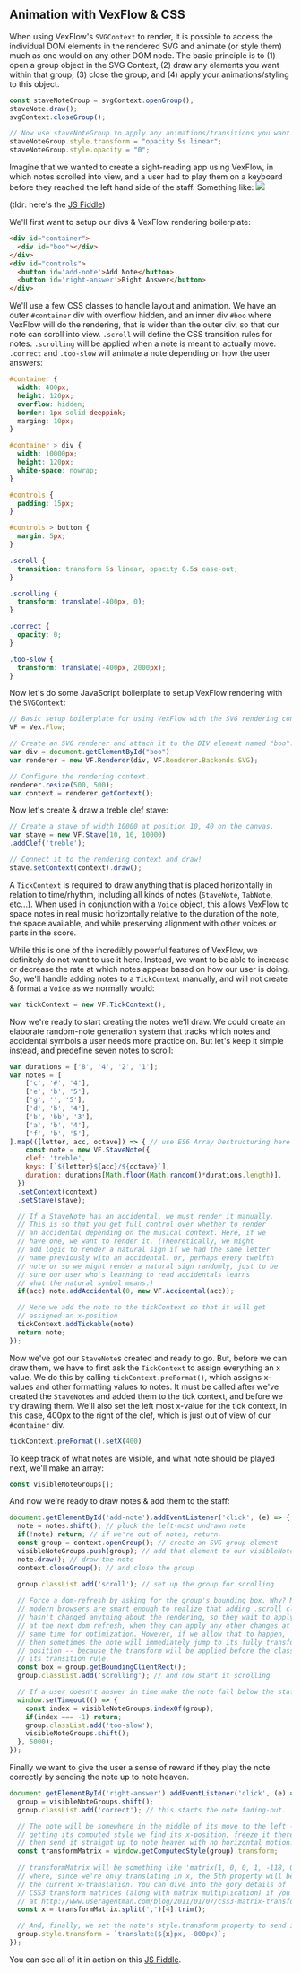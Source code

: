 ## Animation with VexFlow & CSS

When using VexFlow's `SVGContext` to render, it is possible to access the individual DOM elements in the rendered SVG and animate (or style them) much as one would on any other DOM node. The basic principle is to (1) open a group object in the SVG Context, (2) draw any elements you want within that group, (3) close the group, and (4) apply your animations/styling to this object.

```javascript
const staveNoteGroup = svgContext.openGroup();
staveNote.draw();
svgContext.closeGroup();

// Now use staveNoteGroup to apply any animations/transitions you want:
staveNoteGroup.style.transform = "opacity 5s linear";
staveNoteGroup.style.opacity = "0";
```

Imagine that we wanted to create a sight-reading app using VexFlow, in which notes scrolled into view, and a user had to play them on a keyboard before they reached the left hand side of the staff. Something like:
![](https://cloud.githubusercontent.com/assets/3900962/23332303/54ac5a06-fb6f-11e6-9826-630a9a2540a9.gif)

(tldr: here's the [JS Fiddle](https://jsfiddle.net/gristow/Ln76ysjv/))

We'll first want to setup our divs & VexFlow rendering boilerplate:
```html
<div id="container">
  <div id="boo"></div>
</div>
<div id="controls">
  <button id='add-note'>Add Note</button>
  <button id='right-answer'>Right Answer</button>
</div>
```

We'll use a few CSS classes to handle layout and animation. We have an outer `#container` div with overflow hidden, and an inner div `#boo` where VexFlow will do the rendering, that is wider than the outer div, so that our note can scroll into view.  `.scroll` will define the CSS transition rules for notes. `.scrolling` will be applied when a note is meant to actually move. `.correct` and `.too-slow` will animate a note depending on how the user answers:

```css
#container {
  width: 400px;
  height: 120px;
  overflow: hidden;
  border: 1px solid deeppink;
  marging: 10px;
}

#container > div {
  width: 10000px;
  height: 120px;
  white-space: nowrap;
}

#controls {
  padding: 15px;
}

#controls > button {
  margin: 5px;
}

.scroll {
  transition: transform 5s linear, opacity 0.5s ease-out;
}

.scrolling {
  transform: translate(-400px, 0);
}

.correct {
  opacity: 0;
}

.too-slow {
  transform: translate(-400px, 2000px);
}
```

Now let's do some JavaScript boilerplate to setup VexFlow rendering with the `SVGContext`:

```javascript
// Basic setup boilerplate for using VexFlow with the SVG rendering context:
VF = Vex.Flow;

// Create an SVG renderer and attach it to the DIV element named "boo".
var div = document.getElementById("boo")
var renderer = new VF.Renderer(div, VF.Renderer.Backends.SVG);

// Configure the rendering context.
renderer.resize(500, 500);
var context = renderer.getContext();
```

Now let's create & draw a treble clef stave:
```javascript
// Create a stave of width 10000 at position 10, 40 on the canvas.
var stave = new VF.Stave(10, 10, 10000)
.addClef('treble');

// Connect it to the rendering context and draw!
stave.setContext(context).draw();
```

A `TickContext` is required to draw anything that is placed horizontally in relation to time/rhythm, including all kinds of notes (`StaveNote`, `TabNote`, etc...). When used in conjunction with a `Voice` object, this allows VexFlow to space notes in real music horizontally relative to the duration of the note, the space available, and while preserving alignment with other voices or parts in the score.

While this is one of the incredibly powerful features of VexFlow, we definitely do not want to use it here. Instead, we want to be able to increase or decrease the rate at which notes appear based on how our user is doing. So, we'll handle adding notes to a `TickContext` manually, and will not create & format a `Voice` as we normally would:

```javascript
var tickContext = new VF.TickContext();
```

Now we're ready to start creating the notes we'll draw. We could create an elaborate random-note generation system that tracks which notes and accidental symbols a user needs more practice on. But let's keep it simple instead, and predefine seven notes to scroll:

```javascript
var durations = ['8', '4', '2', '1'];
var notes = [
	['c', '#', '4'],
	['e', 'b', '5'],
	['g', '', '5'],
	['d', 'b', '4'],
	['b', 'bb', '3'],
	['a', 'b', '4'],
	['f', 'b', '5'],
].map(([letter, acc, octave]) => { // use ES6 Array Destructuring here
	const note = new VF.StaveNote({
    clef: 'treble',
    keys: [`${letter}${acc}/${octave}`],
    duration: durations[Math.floor(Math.random()*durations.length)],
  })
  .setContext(context)
  .setStave(stave);

  // If a StaveNote has an accidental, we must render it manually.
  // This is so that you get full control over whether to render
  // an accidental depending on the musical context. Here, if we
  // have one, we want to render it. (Theoretically, we might
  // add logic to render a natural sign if we had the same letter
  // name previously with an accidental. Or, perhaps every twelfth
  // note or so we might render a natural sign randomly, just to be
  // sure our user who's learning to read accidentals learns
  // what the natural symbol means.)
  if(acc) note.addAccidental(0, new VF.Accidental(acc));

  // Here we add the note to the tickContext so that it will get
  // assigned an x-position
  tickContext.addTickable(note)
  return note;
});
```

Now we've got our `StaveNote`s created and ready to go. But, before we can draw them, we have to first ask the `TickContext` to assign everything an x value. We do this by calling `tickContext.preFormat()`, which assigns x-values and other formatting values to notes. It must be called after we've created the `StaveNote`s and added them to the tick context, and before we try drawing them. We'll also set the left most x-value for the tick context, in this case, 400px to the right of the clef, which is just out of view of our `#container` div.

```javascript
tickContext.preFormat().setX(400)
```

To keep track of what notes are visible, and what note should be played next, we'll make an array:
```javascript
const visibleNoteGroups[];
```

And now we're ready to draw notes & add them to the staff:
```javascript
document.getElementById('add-note').addEventListener('click', (e) => {
  note = notes.shift(); // pluck the left-most undrawn note
  if(!note) return; // if we're out of notes, return.
  const group = context.openGroup(); // create an SVG group element
  visibleNoteGroups.push(group); // add that element to our visibleNoteGroups array
  note.draw(); // draw the note
  context.closeGroup(); // and close the group
  
  group.classList.add('scroll'); // set up the group for scrolling

  // Force a dom-refresh by asking for the group's bounding box. Why? Most
  // modern browsers are smart enough to realize that adding .scroll class
  // hasn't changed anything about the rendering, so they wait to apply it
  // at the next dom refresh, when they can apply any other changes at the
  // same time for optimization. However, if we allow that to happen,
  // then sometimes the note will immediately jump to its fully transformed
  // position -- because the transform will be applied before the class with
  // its transition rule. 
  const box = group.getBoundingClientRect();
  group.classList.add('scrolling'); // and now start it scrolling

  // If a user doesn't answer in time make the note fall below the staff
  window.setTimeout(() => {
    const index = visibleNoteGroups.indexOf(group);
    if(index === -1) return;
    group.classList.add('too-slow');
    visibleNoteGroups.shift();
  }, 5000);
});
```

Finally we want to give the user a sense of reward if they play the note correctly by sending the note up to note heaven.

```javascript
document.getElementById('right-answer').addEventListener('click', (e) => {
  group = visibleNoteGroups.shift();
  group.classList.add('correct'); // this starts the note fading-out.

  // The note will be somewhere in the middle of its move to the left -- by
  // getting its computed style we find its x-position, freeze it there, and
  // then send it straight up to note heaven with no horizontal motion.
  const transformMatrix = window.getComputedStyle(group).transform;
  
  // transformMatrix will be something like 'matrix(1, 0, 0, 1, -118, 0)'
  // where, since we're only translating in x, the 5th property will be
  // the current x-translation. You can dive into the gory details of
  // CSS3 transform matrices (along with matrix multiplication) if you want
  // at http://www.useragentman.com/blog/2011/01/07/css3-matrix-transform-for-the-mathematically-challenged/
  const x = transformMatrix.split(',')[4].trim();

  // And, finally, we set the note's style.transform property to send it skyward.
  group.style.transform = `translate(${x}px, -800px)`;
});
```

You can see all of it in action on this [JS Fiddle](https://jsfiddle.net/gristow/Ln76ysjv/).